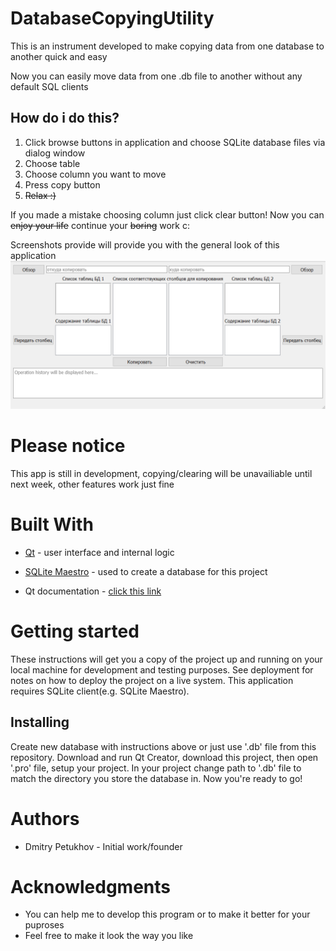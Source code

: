 # DatabaseCopyingUtility
This is an instrument developed to make copying data from one database to another quick and easy

Now you can easily move data from one .db file to another without any default SQL clients
## How do i do this?
1) Click browse buttons in application and choose SQLite database files via dialog window 
2) Choose table 
3) Choose column you want to move
4) Press copy button 
5) ~~Relax :)~~ 

If you made a mistake choosing column just click clear button! Now you can ~~enjoy your life~~ continue your ~~boring~~ work c:
        
        
Screenshots provide will provide you with the general look of this application
![alt tag](copier_utility_v1_1.png)

# Please notice
This app is still in development, copying/clearing will be unavailiable until next week, other features work just fine

# Built With
- [Qt](http://www.qt.io/) - user interface and internal logic
- [SQLite Maestro](https://www.sqlmaestro.com/products/sqlite/maestro/) - used to create a database for this project

- Qt documentation - [click this link](http://doc.qt.io/)

# Getting started
These instructions will get you a copy of the project up and running on your local machine for development and testing purposes. See deployment for notes on how to deploy the project on a live system.
This application requires SQLite client(e.g. SQLite Maestro).

## Installing
Create new database with instructions above or just use '.db' file from this repository.
Download and run Qt Creator, download this project, then open '.pro' file, setup your project. 
In your project change path to '.db' file to match the directory you store the database in.
Now you're ready to go!

# Authors
- Dmitry Petukhov - Initial work/founder

# Acknowledgments
  - You can help me to develop this program or to make it better for your puproses 
  - Feel free to make it look the way you like
 
